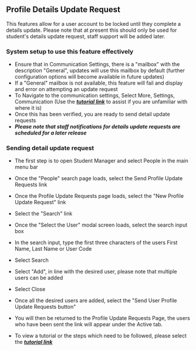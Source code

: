 ## **Profile Details Update Request**

This features allow for a user account to be locked until they complete a details update.
Please note that at present this should only be used for student's details update request, staff support will be added later. 

### **System setup to use this feature effectively**
- Ensure that in Communication Settings, there is a "mailbox" with the description "General", updates will use this mailbox by default (further configuration options will become available in future updates)
- If a "General" mailbox is not available, this feature will fail and display and error on attempting an update request
- To Navigate to the communication settings, Select More, Settings, Communication (Use the [**_tutorial link_**](https://www.iorad.com/player/116489/Checking-if-there-is-a--General--mailbox) to assist if you are unfamiliar with where it is)
- Once this has been verified, you are ready to send detail update requests
- **_Please note that staff notifications for details update requests are scheduled for a later release_**


### **Sending detail update request**
- The first step is to open Student Manager and select People in the main menu bar
- Once the "People" search page loads, select the Send Profile Update Requests link
- Once the Profile Update Requests page loads, select the "New Profile Update Request" link
- Select the "Search" link
- Once the "Select the User" modal screen loads, select the search input box
- In the search input, type the first three characters of the users First Name, Last Name or User Code
- Select Search
- Select "Add", in line with the desired user, please note that multiple users can be added
- Select Close
- Once all the desired users are added, select the "Send User Profile Update Requests button"
- You will then be returned to the Profile Update Requests Page, the users who have been sent the link will appear under the Active tab. 

- To view a tutorial or the steps which need to be followed, please select the [**_tutorial link_**](https://www.iorad.com/player/116492/Sending-Details-Update-Request)
